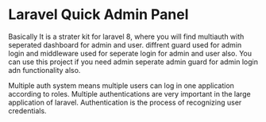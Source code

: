 # Laravel Quick Admin Panel 
Basically It is a strater kit for laravel 8, where you will find multiauth with seperated dashboard for admin and user. diffrent guard used for admin login and middleware used for seperate login for admin and user also. You can use this project if you need admin seperate admin guard for admin login adn functionality also. 

Multiple auth system means multiple users can log in one application according to roles. Multiple authentications are very important in the large application of laravel. Authentication is the process of recognizing user credentials.



